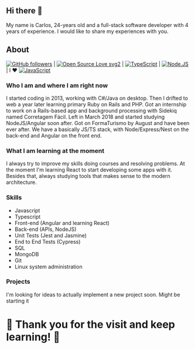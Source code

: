 ## Hi there :wave:

My name is Carlos, 24-years old and a full-stack software developer with 4 years of experience. I would like to share my experiences with you.

## About 

[![GitHub followers](https://img.shields.io/github/followers/cehidalgo?label=Followers&style=social)](https://github.com/cehidalgo?tab=followers) | [![Open Source Love svg2](https://badges.frapsoft.com/os/v2/open-source.svg?v=103)](https://github.com/ellerbrock/open-source-badges/) | [![TypeScript](https://aleen42.github.io/badges/src/typescript.svg)](https://www.typescriptlang.org/) | [![Node.JS](https://aleen42.github.io/badges/src/node.svg)](https://nodejs.dev/learn) | I :heart: [![JavaScript](https://aleen42.github.io/badges/src/javascript.svg)](https://nodejs.dev/learn)

### Who I am and where I am right now

I started coding in 2013, working with C#/Java on desktop. Then I drifted to web a year later learning primary Ruby on Rails and PHP.
Got an internship to work on a Rails-based app and background processing with Sidekiq named Corretagem Fácil. Left in March 2018 and started studying NodeJS/Angular soon after. Got on FormaTurismo by August and have been ever after. We have a basically JS/TS stack, with Node/Express/Nest on the back-end and Angular on the front end.

### What I am learning at the moment

I always try to improve my skills doing courses and resolving problems. At the moment I'm learning React to start developing some apps with it. Besides that, always studying tools that makes sense to the modern architecture.

### Skills

* Javascript
* Typescript 
* Front-end (Angular and learning React)
* Back-end (APIs, NodeJS)
* Unit Tests (Jest and Jasmine)
* End to End Tests (Cypress)
* SQL
* MongoDB
* Git
* Linux system administration

### Projects

I'm looking for ideas to actually implement a new project soon. Might be starting it

# :rocket: Thank you for the visit and keep learning! :rocket:
